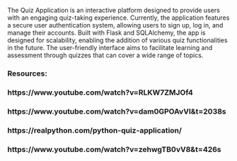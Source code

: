 <p3>The Quiz Application is an interactive platform designed to provide users with an engaging quiz-taking experience. Currently, the application features a secure user authentication system, allowing users to sign up, log in, and manage their accounts. Built with Flask and SQLAlchemy, the app is designed for scalability, enabling the addition of various quiz functionalities in the future. The user-friendly interface aims to facilitate learning and assessment through quizzes that can cover a wide range of topics.</p3>

<h3>Resources:</h3>
<h3>https://www.youtube.com/watch?v=RLKW7ZMJOf4</h3>
<h3>https://www.youtube.com/watch?v=dam0GPOAvVI&t=2038s</h3>
<h3>https://realpython.com/python-quiz-application/</h3>
<h3>https://www.youtube.com/watch?v=zehwgTB0vV8&t=426s</h3>